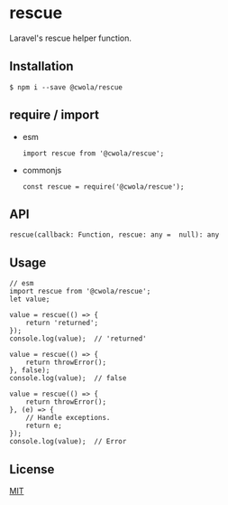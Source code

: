 # rescue

Laravel's rescue helper function.

## Installation

```
$ npm i --save @cwola/rescue
```

## require / import

- esm

    ```
    import rescue from '@cwola/rescue';
    ```

- commonjs

    ```
    const rescue = require('@cwola/rescue');
    ```

## API

```
rescue(callback: Function, rescue: any =  null): any
```

## Usage

```
// esm
import rescue from '@cwola/rescue';
let value;

value = rescue(() => {
    return 'returned';
});
console.log(value);  // 'returned'

value = rescue(() => {
    return throwError();
}, false);
console.log(value);  // false

value = rescue(() => {
    return throwError();
}, (e) => {
    // Handle exceptions.
    return e;
});
console.log(value);  // Error

```

## License

[MIT](https://github.com/cwola/rescue/blob/develop/LICENSE)
